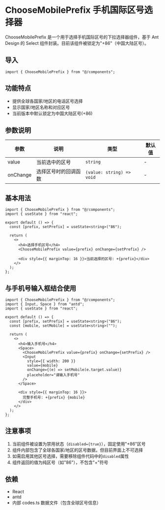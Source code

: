 # ChooseMobilePrefix 手机国际区号选择器

ChooseMobilePrefix 是一个用于选择手机国际区号的下拉选择器组件，基于 Ant Design 的 Select 组件封装。目前该组件被锁定为"+86"（中国大陆区号）。

## 导入

```tsx
import { ChooseMobilePrefix } from "@/components";
```

## 功能特点

- 提供全球各国家/地区的电话区号选择
- 显示国家/地区名称和对应区号
- 当前版本中默认锁定为中国大陆区号(+86)

## 参数说明

| 参数     | 说明                 | 类型                      | 默认值 |
| -------- | -------------------- | ------------------------- | ------ |
| value    | 当前选中的区号       | `string`                  | -      |
| onChange | 选择区号时的回调函数 | `(value: string) => void` | -      |

## 基本用法

```tsx
import { ChooseMobilePrefix } from "@/components";
import { useState } from "react";

export default () => {
  const [prefix, setPrefix] = useState<string>("86");

  return (
    <>
      <h4>选择手机区号</h4>
      <ChooseMobilePrefix value={prefix} onChange={setPrefix} />

      <div style={{ marginTop: 16 }}>当前选择的区号: +{prefix}</div>
    </>
  );
};
```

## 与手机号输入框结合使用

```tsx
import { ChooseMobilePrefix } from "@/components";
import { Input, Space } from "antd";
import { useState } from "react";

export default () => {
  const [prefix, setPrefix] = useState<string>("86");
  const [mobile, setMobile] = useState<string>("");

  return (
    <>
      <h4>输入手机号</h4>
      <Space>
        <ChooseMobilePrefix value={prefix} onChange={setPrefix} />
        <Input
          style={{ width: 200 }}
          value={mobile}
          onChange={(e) => setMobile(e.target.value)}
          placeholder="请输入手机号"
        />
      </Space>

      <div style={{ marginTop: 16 }}>
        完整手机号: +{prefix} {mobile}
      </div>
    </>
  );
};
```

## 注意事项

1. 当前组件被设置为禁用状态（`disabled={true}`），固定使用"+86"区号
2. 组件内部包含了全球各国家/地区的区号数据，但目前界面上不可选择
3. 如需启用其他区号选择，需要移除组件代码中的`disabled`属性
4. 组件返回的值为纯区号（如"86"），不包含"+"符号

## 依赖

- React
- antd
- 内部 codes.ts 数据文件（包含全球区号信息）
